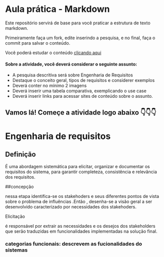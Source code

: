 # Aula prática - Markdown

Este repositório servirá de base para você praticar a estrutura de texto markdown. 

Primeiramente faça um fork, edite inserindo a pesquisa, e no final, faça o commit para salvar o conteúdo.

Você poderá estudar o conteúdo [clicando aqui](https://docs.pipz.com/central-de-ajuda/learning-center/guia-basico-de-markdown#open)

#### Sobre a atividade, você deverá considerar o seguinte assunto:

- A pesquisa descritiva será sobre Engenharia de Requisitos
- Destaque o conceito geral, tipos de requisitos e considerer exemplos
- Deverá conter no mínimo 2 imagens
- Deverá inserir uma tabela comparativa, exemplicando o use case
- Deverá inserir links para acessar sites de conteúdo sobre o assunto.


## Vamos lá! Começe a atividade logo abaixo 👇👇👇

# **Engenharia de requisitos**

## Definição 

É uma abordagem sistemática para elicitar, organizar e documentar os requisitos do sistema, para garantir completeza, consistência e relevância dos requisitos.

##concepção 

nessa etapa identifica-se os stakehoders e seus diferentes pontos de vista sobre o problema de influências .Então , desenha-se a visão geral a ser desenvolvido caracterizado por necessidades dos stakehoders.

Elicitação

é responsável por extrair as necessidades e os desejos dos stakeholders que serão traduzidas em funcionalidades implementadas na solução final.

### categorias funcionais: descrevem as fucionalidades do sistemas












































